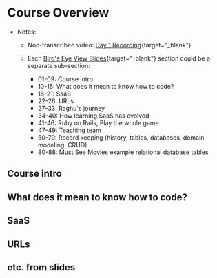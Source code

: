 # Course Overview 

- Notes:

  - Non-transcribed video: [Day 1 Recording](https://uchicago.hosted.panopto.com/Panopto/Pages/Embed.aspx?id=e7931193-543f-4813-aae0-ae71013abee0){target="_blank"}
  
  - Each [Bird's Eye View Slides](https://slides.com/raghubetina/01-birds-eye-view?token=u4vg--N6){target="_blank"} section could be a separate sub-section:
    - 01-09: Course intro
    - 10-15: What does it mean to know how to code?
    - 16-21: SaaS
    - 22-26: URLs
    - 27-33: Raghu's journey
    - 34-40: How learning SaaS has evolved
    - 41-46: Ruby on Rails, Play the whole game
    - 47-49: Teaching team
    - 50-79: Record keeping (history, tables, databases, domain modeling, CRUD)
    - 80-88: Must See Movies example relational database tables

## Course intro

## What does it mean to know how to code?

## SaaS

## URLs

## etc. from slides